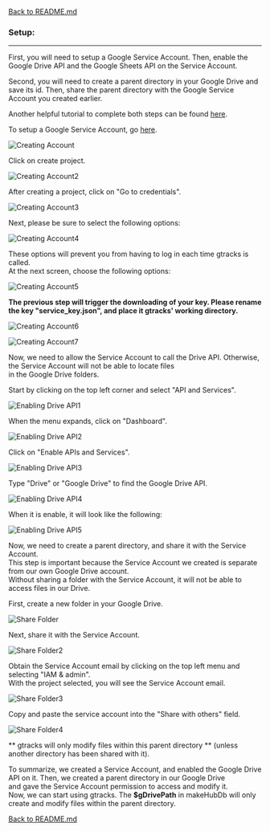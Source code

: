 [Back to README.md](https://github.com/dvera/gtracks2)  

### Setup:  
---  

First, you will need to setup a Google Service Account. Then, enable the Google Drive API and the Google Sheets API on the Service Account. 

Second, you will need to create a parent directory in your Google Drive and save its id. Then, share the parent directory with the Google Service Account you created earlier.  

Another helpful tutorial to complete both steps can be found [here](https://github.com/juampynr/google-spreadsheet-reader"). 

To setup a Google Service Account, go [here](https://console.developers.google.com/flows/enableapi?apiid=drive).  

 ![Creating Account](https://github.com/dvera/gtracks2/blob/master/imgs/service_account1.png)  
 
 Click on create project.  
 
  ![Creating Account2](https://github.com/dvera/gtracks2/blob/master/imgs/service_account2.png)  
  
 After creating a project, click on "Go to credentials".  
 
  ![Creating Account3](https://github.com/dvera/gtracks2/blob/master/imgs/service_account3.png)  
 
 Next, please be sure to select the following options:  
 
  ![Creating Account4](https://github.com/dvera/gtracks2/blob/master/imgs/service_account4.png)  
 
 These options will prevent you from having to log in each time gtracks is called.  
 At the next screen, choose the following options:  
 
 ![Creating Account5](https://github.com/dvera/gtracks2/blob/master/imgs/service_account5.png)   
 
 **The previous step will trigger the downloading of your key. Please rename the key "service_key.json", and place it gtracks' working directory.**    
 
  ![Creating Account6](https://github.com/dvera/gtracks2/blob/master/imgs/service_account6.png)  
 
 ![Creating Account7](https://github.com/dvera/gtracks2/blob/master/imgs/service_account7.png)  
 
 
  Now, we need to allow the Service Account to call the Drive API. Otherwise, the Service Account will not be able to locate files  
  in the Google Drive folders.  
  
  Start by clicking on the top left corner and select "API and Services".  
  
 ![Enabling Drive API1](https://github.com/dvera/gtracks2/blob/master/imgs/enable1.png) 
 
 When the menu expands, click on "Dashboard".  
 
 ![Enabling Drive API2](https://github.com/dvera/gtracks2/blob/master/imgs/enable2.png) 
 
 Click on "Enable APIs and Services".  
 
 ![Enabling Drive API3](https://github.com/dvera/gtracks2/blob/master/imgs/enable3.png)  
 
 Type "Drive" or "Google Drive" to find the Google Drive API.  
 
 ![Enabling Drive API4](https://github.com/dvera/gtracks2/blob/master/imgs/enable4.png)  
 
 When it is enable, it will look like the following:  
 
 ![Enabling Drive API5](https://github.com/dvera/gtracks2/blob/master/imgs/enable5.png)  
 
  
 Now, we need to create a parent directory, and share it with the Service Account.  
 This step is important because the Service Account we created is separate from our own Google Drive account.  
 Without sharing a folder with the Service Account, it will not be able to access files in our Drive.  
 
 First, create a new folder in your Google Drive.  
 
 ![Share Folder](https://github.com/dvera/gtracks2/blob/master/imgs/parent_folder1.png)  
 
 Next, share it with the Service Account.  
 
 ![Share Folder2](https://github.com/dvera/gtracks2/blob/master/imgs/parent_folder2.png)  
 
 Obtain the Service Account email by clicking on the top left menu and selecting "IAM & admin".  
 With the project selected, you will see the Service Account email.  
 
 ![Share Folder3](https://github.com/dvera/gtracks2/blob/master/imgs/parent_folder3.png)  
 
 Copy and paste the service account into the "Share with others" field.  
 
 ![Share Folder4](https://github.com/dvera/gtracks2/blob/master/imgs/parent_folder4.png)  
 
 ** gtracks will only modify files within this parent directory ** (unless another directory has been shared with it).  
 
 
 To summarize, we created a Service Account, and enabled the Google Drive API on it. 
 Then, we created a parent directory in our Google Drive  
 and gave the Service Account permission to access and modify it.  
 Now, we can start using gtracks. The **$gDrivePath** in makeHubDb will only create and modify files within the parent directory.
 
 
 [Back to README.md](https://github.com/dvera/gtracks2)
